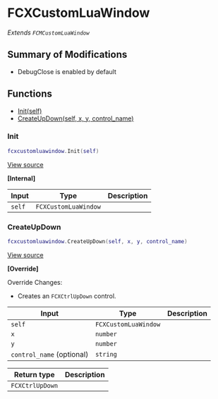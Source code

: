 # FCXCustomLuaWindow

*Extends `FCMCustomLuaWindow`*

## Summary of Modifications
- DebugClose is enabled by default

## Functions

- [Init(self)](#init)
- [CreateUpDown(self, x, y, control_name)](#createupdown)

### Init

```lua
fcxcustomluawindow.Init(self)
```

[View source](https://github.com/finale-lua/lua-scripts/tree/refs/heads/master/src/mixin/FCXCustomLuaWindow.lua#L24)

**[Internal]**

| Input | Type | Description |
| ----- | ---- | ----------- |
| `self` | `FCXCustomLuaWindow` |  |

### CreateUpDown

```lua
fcxcustomluawindow.CreateUpDown(self, x, y, control_name)
```

[View source](https://github.com/finale-lua/lua-scripts/tree/refs/heads/master/src/mixin/FCXCustomLuaWindow.lua#L42)

**[Override]**

Override Changes:
- Creates an `FCXCtrlUpDown` control.

| Input | Type | Description |
| ----- | ---- | ----------- |
| `self` | `FCXCustomLuaWindow` |  |
| `x` | `number` |  |
| `y` | `number` |  |
| `control_name` (optional) | `string` |  |

| Return type | Description |
| ----------- | ----------- |
| `FCXCtrlUpDown` |  |
